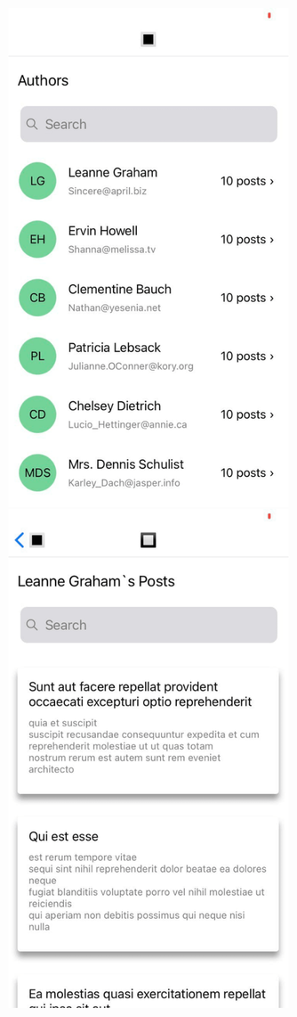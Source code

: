 ![Image alt](https://github.com/Ov-Allala/Authors2/blob/main/Authors_Screen.png)![Image alt](https://github.com/Ov-Allala/Authors2/blob/main/Posts_Screen.png)
